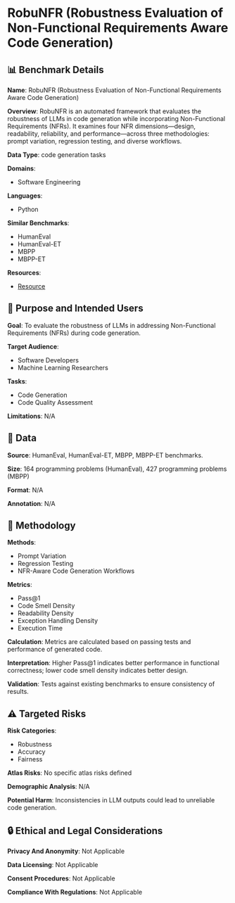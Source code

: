 # RobuNFR (Robustness Evaluation of Non-Functional Requirements Aware Code Generation)

## 📊 Benchmark Details

**Name**: RobuNFR (Robustness Evaluation of Non-Functional Requirements Aware Code Generation)

**Overview**: RobuNFR is an automated framework that evaluates the robustness of LLMs in code generation while incorporating Non-Functional Requirements (NFRs). It examines four NFR dimensions—design, readability, reliability, and performance—across three methodologies: prompt variation, regression testing, and diverse workflows.

**Data Type**: code generation tasks

**Domains**:
- Software Engineering

**Languages**:
- Python

**Similar Benchmarks**:
- HumanEval
- HumanEval-ET
- MBPP
- MBPP-ET

**Resources**:
- [Resource](https://www-cdn.anthropic.com/de8ba9b01c9ab7cbabf5c33b80b7bbc618857627/Model_Card_Claude_3.pdf)

## 🎯 Purpose and Intended Users

**Goal**: To evaluate the robustness of LLMs in addressing Non-Functional Requirements (NFRs) during code generation.

**Target Audience**:
- Software Developers
- Machine Learning Researchers

**Tasks**:
- Code Generation
- Code Quality Assessment

**Limitations**: N/A

## 💾 Data

**Source**: HumanEval, HumanEval-ET, MBPP, MBPP-ET benchmarks.

**Size**: 164 programming problems (HumanEval), 427 programming problems (MBPP)

**Format**: N/A

**Annotation**: N/A

## 🔬 Methodology

**Methods**:
- Prompt Variation
- Regression Testing
- NFR-Aware Code Generation Workflows

**Metrics**:
- Pass@1
- Code Smell Density
- Readability Density
- Exception Handling Density
- Execution Time

**Calculation**: Metrics are calculated based on passing tests and performance of generated code.

**Interpretation**: Higher Pass@1 indicates better performance in functional correctness; lower code smell density indicates better design.

**Validation**: Tests against existing benchmarks to ensure consistency of results.

## ⚠️ Targeted Risks

**Risk Categories**:
- Robustness
- Accuracy
- Fairness

**Atlas Risks**:
No specific atlas risks defined

**Demographic Analysis**: N/A

**Potential Harm**: Inconsistencies in LLM outputs could lead to unreliable code generation.

## 🔒 Ethical and Legal Considerations

**Privacy And Anonymity**: Not Applicable

**Data Licensing**: Not Applicable

**Consent Procedures**: Not Applicable

**Compliance With Regulations**: Not Applicable
